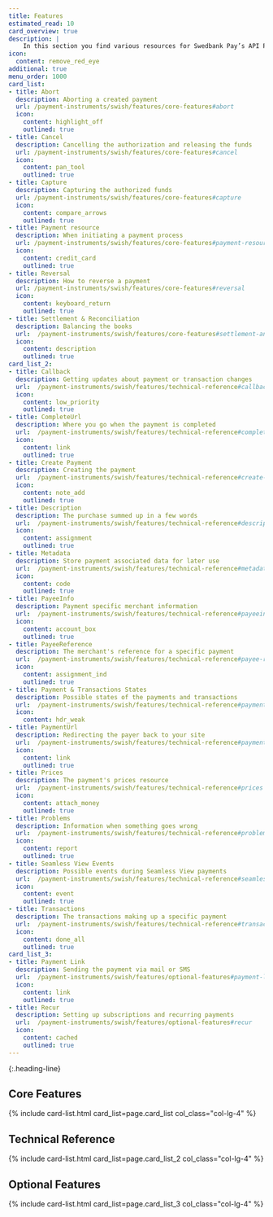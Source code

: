 ```yaml
---
title: Features
estimated_read: 10
card_overview: true
description: |
    In this section you find various resources for Swedbank Pay’s API Platform.
icon:
  content: remove_red_eye
additional: true
menu_order: 1000
card_list: 
- title: Abort
  description: Aborting a created payment
  url: /payment-instruments/swish/features/core-features#abort
  icon:
    content: highlight_off
    outlined: true
- title: Cancel
  description: Cancelling the authorization and releasing the funds
  url: /payment-instruments/swish/features/core-features#cancel
  icon:
    content: pan_tool
    outlined: true
- title: Capture
  description: Capturing the authorized funds
  url: /payment-instruments/swish/features/core-features#capture
  icon:
    content: compare_arrows
    outlined: true
- title: Payment resource
  description: When initiating a payment process
  url: /payment-instruments/swish/features/core-features#payment-resource
  icon:
    content: credit_card
    outlined: true
- title: Reversal
  description: How to reverse a payment
  url: /payment-instruments/swish/features/core-features#reversal
  icon:
    content: keyboard_return
    outlined: true
- title: Settlement & Reconciliation
  description: Balancing the books
  url:  /payment-instruments/swish/features/core-features#settlement-and-reconciliation
  icon:
    content: description
    outlined: true
card_list_2:
- title: Callback
  description: Getting updates about payment or transaction changes
  url:  /payment-instruments/swish/features/technical-reference#callback
  icon:
    content: low_priority
    outlined: true
- title: CompleteUrl
  description: Where you go when the payment is completed
  url:  /payment-instruments/swish/features/technical-reference#completeurl
  icon:
    content: link
    outlined: true
- title: Create Payment
  description: Creating the payment
  url:  /payment-instruments/swish/features/technical-reference#create-payment
  icon:
    content: note_add
    outlined: true
- title: Description
  description: The purchase summed up in a few words
  url:  /payment-instruments/swish/features/technical-reference#description
  icon:
    content: assignment
    outlined: true
- title: Metadata
  description: Store payment associated data for later use
  url:  /payment-instruments/swish/features/technical-reference#metadata
  icon:
    content: code
    outlined: true
- title: PayeeInfo
  description: Payment specific merchant information
  url:  /payment-instruments/swish/features/technical-reference#payeeinfo
  icon:
    content: account_box
    outlined: true
- title: PayeeReference
  description: The merchant's reference for a specific payment
  url:  /payment-instruments/swish/features/technical-reference#payee-reference
  icon:
    content: assignment_ind
    outlined: true
- title: Payment & Transactions States
  description: Possible states of the payments and transactions
  url:  /payment-instruments/swish/features/technical-reference#payment-and-transaction-states
  icon:
    content: hdr_weak
- title: PaymentUrl
  description: Redirecting the payer back to your site
  url:  /payment-instruments/swish/features/technical-reference#payment-url
  icon:
    content: link
    outlined: true
- title: Prices
  description: The payment's prices resource
  url:  /payment-instruments/swish/features/technical-reference#prices
  icon:
    content: attach_money
    outlined: true
- title: Problems
  description: Information when something goes wrong
  url:  /payment-instruments/swish/features/technical-reference#problems
  icon:
    content: report
    outlined: true
- title: Seamless View Events
  description: Possible events during Seamless View payments
  url:  /payment-instruments/swish/features/technical-reference#seamless-view-events
  icon:
    content: event
    outlined: true
- title: Transactions
  description: The transactions making up a specific payment
  url:  /payment-instruments/swish/features/technical-reference#transactions
  icon:
    content: done_all
    outlined: true
card_list_3: 
- title: Payment Link
  description: Sending the payment via mail or SMS
  url:  /payment-instruments/swish/features/optional-features#payment-link
  icon:
    content: link
    outlined: true
- title: Recur
  description: Setting up subscriptions and recurring payments
  url:  /payment-instruments/swish/features/optional-features#recur
  icon:
    content: cached
    outlined: true
---
```


{:.heading-line}

## Core Features

{% include card-list.html card_list=page.card_list
    col_class="col-lg-4" %}

## Technical Reference

{% include card-list.html card_list=page.card_list_2
    col_class="col-lg-4" %}

## Optional Features

{% include card-list.html card_list=page.card_list_3
    col_class="col-lg-4" %}

